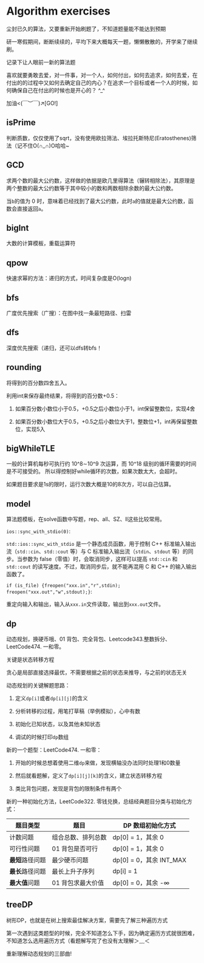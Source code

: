 # Algorithm exercises
尘封已久的算法，又要重新开始刷题了，不知道题量能不能达到预期

研一寒假期间，断断续续的，平均下来大概每天一题，懒懒散散的，开学来了继续刷。

记录下让人眼前一新的算法题

喜欢就要勇敢去爱，对一件事，对一个人，如何付出，如何去追求，如何去爱，在付出的的过程中又如何去确定自己的内心？在追求一个目标或者一个人的时候，如何确保自己在付出的时候也是开心的？ \^_^

加油<(￣︶￣)↗[GO!]

## isPrime
判断质数，仅仅使用了sqrt，没有使用欧拉筛法、埃拉托斯特尼(Eratosthenes)筛法（记不住O(∩_∩)O哈哈~

## GCD
求两个数的最大公约数，这样做的依据是欧几里得算法（辗转相除法），其原理是两个整数的最大公约数等于其中较小的数和两数相除余数的最大公约数。

当`b`的值为 0 时，意味着已经找到了最大公约数，此时`a`的值就是最大公约数，函数会直接返回`a`。

## bigInt
大数的计算模板，重载运算符

## qpow
快速求幂的方法：递归的方式，时间复杂度是O(logn)

## bfs
广度优先搜索（广搜）：在图中找一条最短路径、扫雷

## dfs
深度优先搜索（递归，还可以dfs转bfs！

## rounding
将得到的百分数四舍五入。

利用int来保存最终结果，将得到的百分数+0.5：

1. 如果百分数小数位小于0.5，+0.5之后小数位小于1，int保留整数位，实现4舍

2. 如果百分数小数位大于0.5，+0.5之后小数位大于1，整数位+1，int再保留整数位，实现5入

## bigWhileTLE
一般的计算机每秒可执行约 10^8∼10^9 次运算，而 10^18 级别的循环需要的时间是不可接受的。
所以得控制好while循环的次数，如果次数太大，会超时。

如果题目要求是1s的限时，运行次数大概是10的8次方，可以自己估算。

## model
算法题模板，在solve函数中写题，rep、all、SZ、ll这些比较常用。

`ios::sync_with_stdio(0)`:

`std::ios::sync_with_stdio` 是一个静态成员函数，用于控制 C++ 标准输入输出流（`std::cin`、`std::cout` 等）与 C 标准输入输出流（`stdin`、`stdout` 等）的同步。当参数为 false（零值）时，会取消同步，这样可以提高 `std::cin` 和 `std::cout` 的读写速度。不过，取消同步后，就不能再混用 C 和 C++ 的输入输出函数了。

`if (is_file) {freopen("xxx.in","r",stdin); freopen("xxx.out","w",stdout);}`:

重定向输入和输出，输入从`xxx.in`文件读取，输出到`xxx.out`文件。

## dp
动态规划，换硬币哦、01 背包、完全背包、Leetcode343.整数拆分、LeetCode474. 一和零。

关键是状态转移方程

贪心是局部直接选择最优，不需要根据之前的状态来推导，与之前的状态无关

动态规划的关键解题思路：

1. 定义`dp[i]`或者`dp[i][j]`的含义

2. 分析转移的过程，用笔打草稿（举例模拟），心中有数

3. 初始化已知状态，以及其他未知状态

4. 调试的时候打印`dp`数组

新的一个题型：LeetCode474. 一和零：

1. 开始的时候总想着使用二维`dp`来做，发现横轴没办法同时处理1和0数量

2. 然后就看题解，定义了`dp[i][j][k]`的含义，建立状态转移方程

3. 类比背包问题，发现是背包的限制条件有两个

新的一种初始化方法，LeetCode322. 零钱兑换，总结经典题目分类与初始化方式：

| 题目类型 | 题目 | DP 数组初始化方式 |
| --- | --- | --- |
| 计数问题 | 组合总数、排列总数 | dp[0] = 1，其余 0 |
| 可行性问题 | 01 背包是否可行 | dp[0] = 1，其余 0 |
| **最短**路径问题 | 最少硬币问题 | dp[0] = 0，其余 INT_MAX |
| **最长**路径问题 | 最长上升子序列 | dp[i] = 1 |
| **最大值**问题 | 01 背包求最大价值 | dp[0] = 0，其余 -∞ |

## treeDP
树形DP，也就是在树上搜索最佳解决方案，需要先了解三种遍历方式

第一次遇到这类题型的时候，完全不知道怎么下手，因为确定遍历方式就很困难，不知道怎么选用遍历方式（看题解写完了也没有太理解＞﹏＜

重新理解动态规划的三部曲!